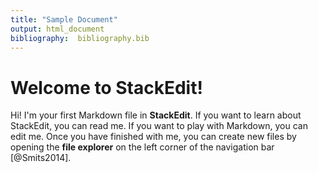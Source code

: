 ```yaml
---
title: "Sample Document"
output: html_document
bibliography:  bibliography.bib
---
```



# Welcome to StackEdit!


Hi! I'm your first Markdown file in **StackEdit**. If you want to learn about StackEdit, you can read me. If you want to play with Markdown, you can edit me. Once you have finished with me, you can create new files by opening the **file explorer** on the left corner of the navigation bar [@Smits2014].

<!--stackedit_data:
eyJoaXN0b3J5IjpbLTEzNTc2Nzc3MzIsOTk0MjQxMzIzXX0=
-->